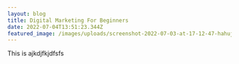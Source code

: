 ```yaml
---
layout: blog
title: Digital Marketing For Beginners
date: 2022-07-04T13:51:23.344Z
featured_image: /images/uploads/screenshot-2022-07-03-at-17-12-47-hahujobs-industry-parks.png
---
```

This is ajkdjfkjdfsfs
